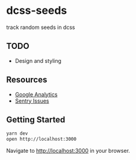 
# dcss-seeds
track random seeds in dcss

## TODO

- Design and styling

## Resources

- [Google Analytics](https://analytics.google.com/analytics/web/#/a106090287w244212901p227276709/admin)
- [Sentry Issues](https://sentry.io/organizations/dcss/issues/?project=5403737&statsPeriod=14d)

## Getting Started

```bash
yarn dev
open http://localhost:3000
```

Navigate to [http://localhost:3000](http://localhost:3000) in your browser.
